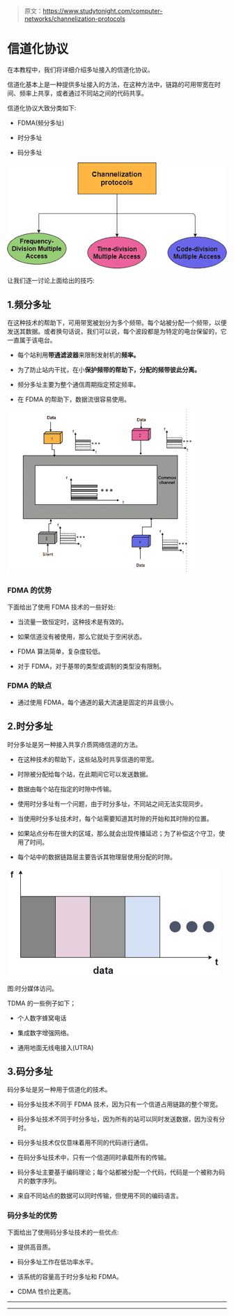 > 原文：<https://www.studytonight.com/computer-networks/channelization-protocols>

# 信道化协议

在本教程中，我们将详细介绍多址接入的信道化协议。

信道化基本上是一种提供多址接入的方法，在这种方法中，链路的可用带宽在时间、频率上共享，或者通过不同站之间的代码共享。

信道化协议大致分类如下:

*   FDMA(频分多址)

*   时分多址

*   码分多址

![](img/0d053cce1221d6635f1661a2471bd563.png)

让我们逐一讨论上面给出的技巧:

## 1.频分多址

在这种技术的帮助下，可用带宽被划分为多个频带。每个站被分配一个频带，以便发送其数据。或者换句话说，我们可以说，每个波段都是为特定的电台保留的，它一直属于该电台。

*   每个站利用**带通滤波器**来限制发射机的**频率。**

*   为了防止站内干扰，在小**保护频带的帮助下，分配的频带彼此分离。**

*   频分多址主要为整个通信周期指定预定频率。

*   在 FDMA 的帮助下，数据流很容易使用。

![](img/9cb065af31e9c14345d40cf0785b7025.png)

### FDMA 的优势

下面给出了使用 FDMA 技术的一些好处:

*   当流量一致恒定时，这种技术是有效的。

*   如果信道没有被使用，那么它就处于空闲状态。

*   FDMA 算法简单，复杂度较低。

*   对于 FDMA，对于基带的类型或调制的类型没有限制。

### FDMA 的缺点

*   通过使用 FDMA，每个通道的最大流速是固定的并且很小。

## 2.时分多址

时分多址是另一种接入共享介质网络信道的方法。

*   在这种技术的帮助下，这些站及时共享信道的带宽。

*   时隙被分配给每个站，在此期间它可以发送数据。

*   数据由每个站在指定的时隙中传输。

*   使用时分多址有一个问题，由于时分多址，不同站之间无法实现同步。

*   当使用时分多址技术时，每个站需要知道其时隙的开始和其时隙的位置。

*   如果站点分布在很大的区域，那么就会出现传播延迟；为了补偿这个守卫，使用了时间。

*   每个站中的数据链路层主要告诉其物理层使用分配的时隙。

![](img/86fb24374b63eeaf5e86cf99a7aaecfb.png)

图:时分媒体访问。

TDMA 的一些例子如下；

*   个人数字蜂窝电话

*   集成数字增强网络。

*   通用地面无线电接入(UTRA)

## 3.码分多址

码分多址是另一种用于信道化的技术。

*   码分多址技术不同于 FDMA 技术，因为只有一个信道占用链路的整个带宽。

*   码分多址技术不同于时分多址，因为所有的站可以同时发送数据，因为没有分时。

*   码分多址技术仅仅意味着用不同的代码进行通信。

*   在码分多址技术中，只有一个信道同时承载所有的传输。

*   码分多址主要基于编码理论；每个站都被分配一个代码，代码是一个被称为码片的数字序列。

*   来自不同站点的数据可以同时传输，但使用不同的编码语言。

### 码分多址的优势

下面给出了使用码分多址技术的一些优点:

*   提供高音质。

*   码分多址工作在低功率水平。

*   该系统的容量高于时分多址和 FDMA。

*   CDMA 性价比更高。



* * *

* * *